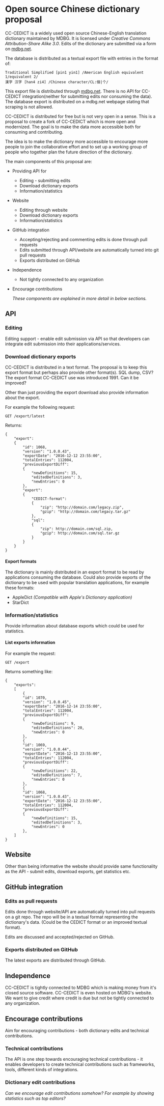 # Open source Chinese dictionary proposal
CC-CEDICT is a widely used open source Chinese-English translation dictionary maintained by MDBG. It is licensed under *Creative Commons Attribution-Share Alike 3.0*. Edits of the dictionary are submitted via a form on [mdbg.net](https://cc-cedict.org/editor/editor.php). 

The database is distributed as a textual export file with entries in the format of:
```
Traditional Simplified [pin1 yin1] /American English equivalent 1/equivalent 2/
漢字 汉字 [han4 zi4] /Chinese character/CL:個|个/
```
This export file is distributed through [mdbg.net](https://www.mdbg.net/chindict/chindict.php?page=cedict). There is no API for CC-CEDICT integration(neither for submitting edits nor consuming the data). The database export is distributed on a mdbg.net webpage stating that scraping is not allowed.

CC-CEDICT is distributed for free but is not very open in a sense. This is a proposal to create a fork of CC-CEDICT which is more open and modernized. The goal is to make the data more accessible both for consuming and contributing.

The idea is to make the dictionary more accessible to encourage more people to join the collaborative effort and to set up a working group of people who together plan the future direction of the dictionary.

The main components of this proposal are:

* Providing API for
  * Editing - submitting edits
  * Download dictionary exports
  * Information/statistics
* Website
  * Editing through website
  * Download dictionary exports
  * Information/statistics
* GitHub integration
  * Accepting/rejecting and commenting edits is done through pull requests
  * Edits submitted through API/website are automatically turned into git pull requests
  * Exports distributed on GitHub
* Independence
  * Not tightly connected to any organization
* Encourage contributions

  *These components are explained in more detail in below sections.*

## API
### Editing
Editing support - enable edit submission via API so that developers can integrate edit submission into their applications/services.


### Download dictionary exports
CC-CEDICT is distributed in a text format. The proposal is to keep this export format but perhaps also provide other format(s). SQL dump, CSV? The export format CC-CEDICT use was introduced 1991. Can it be improved?

Other than just providing the export download also provide information about the export.

For example the following request:

`GET /export/latest`

Returns:

```
{
	"export":
	{
		"id": 1068,
		"version": "1.0.0.43",
		"exportDate": "2016-12-12 23:55:00",
		"totalEntries": 112004,
		"previousExportDiff":
		{
			"newDefinitions": 15,
			"editedDefinitions": 3,
			"newEntries": 0
		},
		"export":
		{
			"CEDICT-format":
			{
				"zip": "http://domain.com/legacy.zip",
				"gzip": "http://domain.com/legacy.tar.gz"
			},
			"sql":
			{
				"zip": http://domain.com/sql.zip,
				"gzip": http://domain.com/sql.tar.gz
			}
		}
	}
}
```

#### Export formats
The dictionary is mainly distributed in an export format to be read by applications consuming the database. Could also provide exports of the dictionary to be used with popular translation applications, for example these formats:

 * AppleDict *(Compatible with Apple's Dictionary application)*
 * StarDict

### Information/statistics
Provide information about database exports which could be used for statistics.

#### List exports information
For example the request:

`GET /export`

Returns something like:

```
{
	"exports":
	[
		{
		"id": 1070,
		"version": "1.0.0.45",
		"exportDate": "2016-12-14 23:55:00",
		"totalEntries": 112004,
		"previousExportDiff":
		{
			"newDefinitions": 9,
			"editedDefinitions": 20,
			"newEntries": 0
		},
		{
		"id": 1069,
		"version": "1.0.0.44",
		"exportDate": "2016-12-13 23:55:00",
		"totalEntries": 112004,
		"previousExportDiff":
		{
			"newDefinitions": 22,
			"editedDefinitions": 7,
			"newEntries": 0
		},
		{
		"id": 1068,
		"version": "1.0.0.43",
		"exportDate": "2016-12-12 23:55:00",
		"totalEntries": 112004,
		"previousExportDiff":
		{
			"newDefinitions": 15,
			"editedDefinitions": 3,
			"newEntries": 0
		},
	]
}
```

## Website
Other than being informative the website should provide same functionality as the API - submit edits, download exports, get statistics etc.

## GitHub integration
### Edits as pull requests
Edits done through website/API are automatically turned into pull requests on a git repo. The repo will be in a textual format representing the dictionary's data. (Could be the CEDICT format or an improved textual format).

Edits are discussed and accepted/rejected on GitHub.

### Exports distributed on GitHub
The latest exports are distributed through GitHub.


## Independence
CC-CEDICT is tightly connected to MDBG which is making money from it's closed source software. CC-CEDICT is even hosted on MDBG's website. We want to give credit where credit is due but not be tightly connected to any organization.

## Encourage contributions
Aim for encouraging contributions - both dictionary edits and technical contributions. 

### Technical contributions
The API is one step towards encouraging technical contributions - it enables developers to create technical contributions such as frameworks, tools, different kinds of integrations.

### Dictionary edit contributions
*Can we encourage edit contributions somehow? For example by showing statistics such as top editors?*
